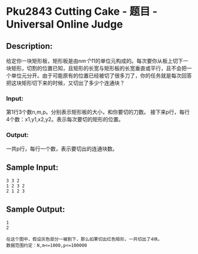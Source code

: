 # Pku2843 Cutting Cake - 题目 - Universal Online Judge

## Description: 

给定你一块矩形板，矩形板是由n*m个1*1的单位元构成的。每次要你从板上切下一块矩形，切割的位置已知，且矩形的长宽与矩形板的长宽垂直或平行，且不会把一个单位元分开。由于可能原有的位置已经被切了很多刀了，你的任务就是每次回答把这块矩形切下来的时候，又切出了多少个连通块？

### Input: 

第1行3个数n,m,p。分别表示矩形板的大小，和你要切的刀数。 接下来p行，每行4个数：x1,y1,x2,y2。表示每次要切的矩形的位置。

### Output: 

一共p行，每行一个数，表示要切出的连通块数。


## Sample Input: 
```
3 3 2
1 2 3 2
2 1 2 3	
```

## Sample Output: 
```
1
2

在这个图中，假设灰色部分一被割下，那么如果切出红色矩形，一共切出了4块。
数据范围约定：N,m<=1000,p<=100000




```
